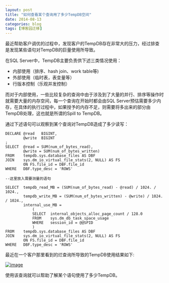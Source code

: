 ```yaml
---
layout: post
title: "如何查看某个查询用了多少TempDB空间"
date: 2014-08-13
categories: blog
tags: [博客园迁移]
---
```


最近帮助客户调优的过程中，发现客户的TempDB存在非常大的压力，经过排查是发现某些语句对TempDB的巨量使用所导致。

在SQL Server中，TempDB主要负责供下述三类情况使用：

  * 内部使用（排序、hash join、work table等\)
  * 外部使用（临时表，表变量等）
  * 行版本控制（乐观并发控制）



而对于内部使用，一些比较复杂的查询中由于涉及到了大量的并行、排序等操作时就需要大量的内存空间，每一个查询在开始时都会由SQL Server预估需要多少内存，在具体的执行过程中，如果授予的内存不足，则需要将多出来的部分由TempDB处理，这也就是所谓的Spill to TempDB。

通过下述语句可以观察到某个查询对TempDB造成了多少读写：
    
    
    DECLARE @read   BIGINT,   
            @write  BIGINT  
    ;          
    SELECT  @read = SUM(num_of_bytes_read),   
            @write = SUM(num_of_bytes_written)   
    FROM    tempdb.sys.database_files AS DBF  
    JOIN    sys.dm_io_virtual_file_stats(2, NULL) AS FS  
            ON FS.file_id = DBF.file_id  
    WHERE   DBF.type_desc = 'ROWS'  
      
    --这里放入需要测量的语句  
      
    SELECT  tempdb_read_MB = (SUM(num_of_bytes_read) - @read) / 1024. / 1024.,   
            tempdb_write_MB = (SUM(num_of_bytes_written) - @write) / 1024. / 1024.,  
            internal_use_MB =   
                (  
                SELECT  internal_objects_alloc_page_count / 128.0  
                FROM    sys.dm_db_task_space_usage  
                WHERE   session_id = @@SPID  
                )  
    FROM    tempdb.sys.database_files AS DBF  
    JOIN    sys.dm_io_virtual_file_stats(2, NULL) AS FS  
            ON FS.file_id = DBF.file_id  
    WHERE   DBF.type_desc = 'ROWS'

  


最近在一个客户那里看到的烂查询所导致的TempDB使用结果如下:

[![image](https://cdn.jsdelivr.net/gh/careyson/careyson.github.io@main/assets/images/2014-08-13-tempdb/tempdb-131546128119811.png)](//images0.cnblogs.com/blog/35368/201408/131546117175611.png)

使用该查询就可以帮助了解某个语句使用了多少TempDB。
